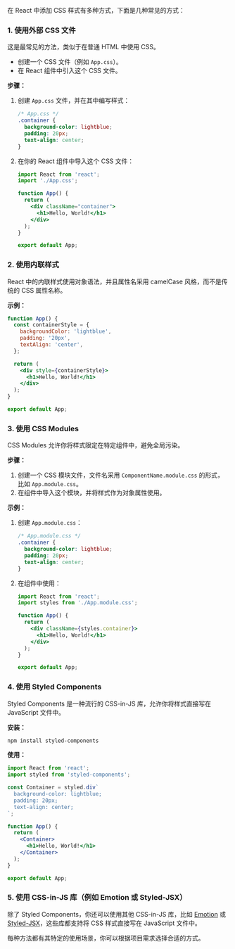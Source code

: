 在 React 中添加 CSS 样式有多种方式，下面是几种常见的方式：

### 1. **使用外部 CSS 文件**
这是最常见的方法，类似于在普通 HTML 中使用 CSS。

- 创建一个 CSS 文件（例如 `App.css`）。
- 在 React 组件中引入这个 CSS 文件。

**步骤：**

1. 创建 `App.css` 文件，并在其中编写样式：
   ```css
   /* App.css */
   .container {
     background-color: lightblue;
     padding: 20px;
     text-align: center;
   }
   ```

2. 在你的 React 组件中导入这个 CSS 文件：
   ```jsx
   import React from 'react';
   import './App.css';

   function App() {
     return (
       <div className="container">
         <h1>Hello, World!</h1>
       </div>
     );
   }

   export default App;
   ```

### 2. **使用内联样式**
React 中的内联样式使用对象语法，并且属性名采用 camelCase 风格，而不是传统的 CSS 属性名称。

**示例：**

```jsx
function App() {
  const containerStyle = {
    backgroundColor: 'lightblue',
    padding: '20px',
    textAlign: 'center',
  };

  return (
    <div style={containerStyle}>
      <h1>Hello, World!</h1>
    </div>
  );
}

export default App;
```

### 3. **使用 CSS Modules**
CSS Modules 允许你将样式限定在特定组件中，避免全局污染。

**步骤：**

1. 创建一个 CSS 模块文件，文件名采用 `ComponentName.module.css` 的形式，比如 `App.module.css`。
2. 在组件中导入这个模块，并将样式作为对象属性使用。

**示例：**

1. 创建 `App.module.css`：
   ```css
   /* App.module.css */
   .container {
     background-color: lightblue;
     padding: 20px;
     text-align: center;
   }
   ```

2. 在组件中使用：
   ```jsx
   import React from 'react';
   import styles from './App.module.css';

   function App() {
     return (
       <div className={styles.container}>
         <h1>Hello, World!</h1>
       </div>
     );
   }

   export default App;
   ```

### 4. **使用 Styled Components**
Styled Components 是一种流行的 CSS-in-JS 库，允许你将样式直接写在 JavaScript 文件中。

**安装：**

```bash
npm install styled-components
```

**使用：**

```jsx
import React from 'react';
import styled from 'styled-components';

const Container = styled.div`
  background-color: lightblue;
  padding: 20px;
  text-align: center;
`;

function App() {
  return (
    <Container>
      <h1>Hello, World!</h1>
    </Container>
  );
}

export default App;
```

### 5. **使用 CSS-in-JS 库（例如 Emotion 或 Styled-JSX）**
除了 Styled Components，你还可以使用其他 CSS-in-JS 库，比如 [Emotion](https://emotion.sh/) 或 [Styled-JSX](https://github.com/vercel/styled-jsx)，这些库都支持将 CSS 样式直接写在 JavaScript 文件中。

每种方法都有其特定的使用场景，你可以根据项目需求选择合适的方式。
